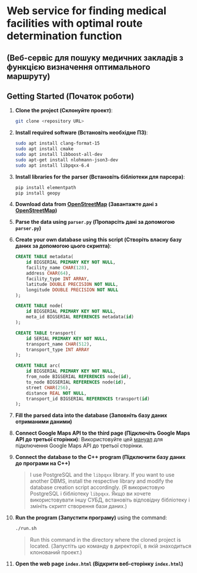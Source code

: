 # Web service for finding medical facilities with optimal route determination function
## (Веб-сервіс для пошуку медичних закладів з функцією визначення оптимального маршруту)

## Getting Started (Початок роботи)

1. **Clone the project (Склонуйте проект)**:
    ```bash
    git clone <repository URL>
    ```

2. **Install required software (Встановіть необхідне ПЗ)**:
    ```bash
    sudo apt install clang-format-15
    sudo apt install cmake
    sudo apt install libboost-all-dev
    sudo apt-get install nlohmann-json3-dev
    sudo apt install libpqxx-6.4
    ```

3. **Install libraries for the parser (Встановіть бібліотеки для парсера)**:
    ```bash
    pip install elementpath
    pip install geopy
    ```

4. **Download data from [OpenStreetMap](https://www.openstreetmap.org/export#map=15/50.4442/30.5297) (Завантажте дані з [OpenStreetMap](https://www.openstreetmap.org/export#map=15/50.4442/30.5297))**

5. **Parse the data using `parser.py` (Пропарсіть дані за допомогою `parser.py`)**

6. **Create your own database using this script (Створіть власну базу даних за допомогою цього скрипта)**:
    ```sql
    CREATE TABLE metadata(
        id BIGSERIAL PRIMARY KEY NOT NULL,
        facility_name CHAR(128),
        address CHAR(64),
        facility_type INT ARRAY,
        latitude DOUBLE PRECISION NOT NULL,
        longitude DOUBLE PRECISION NOT NULL
    );

    CREATE TABLE node(
        id BIGSERIAL PRIMARY KEY NOT NULL,
        meta_id BIGSERIAL REFERENCES metadata(id)
    );

    CREATE TABLE transport(
        id SERIAL PRIMARY KEY NOT NULL,
        transport_name CHAR(512),
        transport_type INT ARRAY
    );

    CREATE TABLE arc(
        id BIGSERIAL PRIMARY KEY NOT NULL,
        from_node BIGSERIAL REFERENCES node(id),
        to_node BIGSERIAL REFERENCES node(id),
        street CHAR(256),
        distance REAL NOT NULL,
        transport_id BIGSERIAL REFERENCES transport(id)
    );
    ```

7. **Fill the parsed data into the database (Заповніть базу даних отриманими даними)**

8. **Connect Google Maps API to the third page (Підключіть Google Maps API до третьої сторінки)**:
   Використовуйте цей [мануал](https://developers.google.com/maps/documentation/javascript/adding-a-google-map) для підключення Google Maps API до третьої сторінки.

9. **Connect the database to the C++ program (Підключити базу даних до програми на C++)**

    > I use PostgreSQL and the `libpqxx` library. If you want to use another DBMS, install the respective library and modify the database creation script accordingly. (Я використовую PostgreSQL і бібліотеку `libpqxx`. Якщо ви хочете використовувати іншу СУБД, встановіть відповідну бібліотеку і змініть скрипт створення бази даних.)

10. **Run the program (Запустити програму)** using the command:
    ```bash
    ./run.sh
    ```
    > Run this command in the directory where the cloned project is located. (Запустіть цю команду в директорії, в якій знаходиться клонований проект.)

11. **Open the web page `index.html` (Відкрити веб-сторінку `index.html`)**
